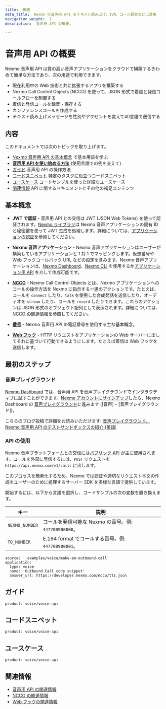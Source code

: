 ```yaml
---
title:  概要
meta_title:  Nexmo の音声用 API をテキスト読み上げ、IVR、コール録音などに活用
navigation_weight:  1
description:  音声用 API の概要。

---
```



音声用 API の概要
===========

Nexmo 音声用 API は質の高い音声アプリケーションをクラウドで構築するきわめて簡単な方法であり、次の用途で利用できます。

* 現在利用中の Web 技術と共に拡張するアプリを構築する
* Nexmo Call Control Objects (NCCO) を使って、JSON 形式で着信と発信コールフローを制御する
* 着信と発信コールを録音・保存する
* カンファレンスコールを作成する
* テキスト読み上げメッセージを性別やアクセントを変えて40言語で送信する

内容
---

このドキュメントでは次のトピックを取り上げます。

* [Nexmo 音声用 API の基本概念](#concepts) で基本用語を学ぶ
* [**音声用 API を使い始める方法**](#getting-started) (使用言語での例を交えて)
* [ガイド](#guides) 音声用 API の操作方法
* [コードスニペット](#code-snippets) 特定のタスクに役立つコードスニペット
* [ユースケース](#use-cases) コードサンプルを使った詳細なユースケース
* [関連情報](#reference) API に関するドキュメントとその他の補足コンテンツ

基本概念
----

* **JWT で認証** - 音声用 API との交信は JWT (JSON Web Tokens) を使って認証されます。[Nexmo ライブラリ](/tools)は Nexmo 音声アプリケーションの固有 ID と秘密鍵を使って JWT 生成を処理します。詳細については、[アプリケーションの認証](/concepts/guides/authentication)を参照してください。

* **Nexmo 音声アプリケーション** - Nexmo 音声アプリケーションはユーザーが構築しているアプリケーションと 1 対 1 でマッピングします。仮想番号や Web フックコールバック URL などの設定を含みます。Nexmo 音声アプリケーションは、[Nexmo Dashboard](https://dashboard.nexmo.com/sign-in)、[Nexmo CLI](/tools) を使用するか[アプリケーション用 API](/concepts/guides/applications) を介して作成可能です。

* **[NCCO](/voice/voice-api/ncco-reference)** - Nexmo Call Control Objects とは、Nexmo アプリケーションへのコールの操作方法を Nexmo に指示する一連のアクションです。たとえば、コールを `connect` したり、`talk` を使用した合成発話を送信したり、オーディオを `stream` したり、コールを `record` したりできます。これらのアクションは JSON 形式のオブジェクト配列として表示されます。詳細については、[NCCO の関連情報](/voice/voice-api/ncco-reference)を参照してください。

* **[番号](/voice/voice-api/guides/numbers)** - Nexmo 音声用 API の電話番号を使用する主な基本概念。

* **[Web フック](/concepts/guides/webhooks)** - HTTP リクエストをアプリケーションの Web サーバーに出してそれに基づいて行動できるようにします。たとえば着信は Web フックを送信します。

最初のステップ
-------

### 音声プレイグラウンド

[Nexmo Dashboard](https://dashboard.nexmo.com) では、音声用 API を音声プレイグラウンドでインタラクティブに試すことができます。[Nexmo アカウントにサインアップ](https://dashboard.nexmo.com/signup)したら、Nexmo Dashboard の [音声プレイグラウンド](https://dashboard.nexmo.com/voice/playground)に進みます ([音声] ‣ [音声プレイグラウンド])。

こちらのブログ投稿で詳細をお読みいただけます: [音声プレイグラウンド、Nexmo 音声用 API のテストサンドボックスの紹介 (英語)](https://www.nexmo.com/blog/2017/12/12/voice-playground-testing-sandbox-nexmo-voice-apps/)

### API の使用

Nexmo 音声プラットフォームとの交信には[パブリック API](/voice/voice-api/api-reference) が主に使用されます。コールを外部に発信するには、`POST` リクエストを `https://api.nexmo.com/v1/calls` に出します。

このプロセスを簡素化するため、Nexmo では認証や適切なリクエスト本文の作成をユーザーのために処理するサーバー SDK を多様な言語で提供しています。

開始するには、以下から言語を選択し、コードサンプルの次の変数を置き換えます。

キー | 説明
-- | --
`NEXMO_NUMBER` | コールを発信可能な Nexmo の番号。例: `447700900000`。
`TO_NUMBER` | E.164 format でコールする番号。例: `447700900001`。

```code_snippets
source: '_examples/voice/make-an-outbound-call'
application:
  type: voice
  name: 'Outbound Call code snippet'
  answer_url: https://developer.nexmo.com/ncco/tts.json
```

ガイド
---

```concept_list
product: voice/voice-api
```

コードスニペット
--------

```code_snippet_list
product: voice/voice-api
```

ユースケース
------

```use_cases
product: voice/voice-api
```

関連情報
----

* [音声用 API の関連情報](/api/voice)
* [NCCO の関連情報](/voice/voice-api/ncco-reference)
* [Web フックの関連情報](/voice/voice-api/webhook-reference)

